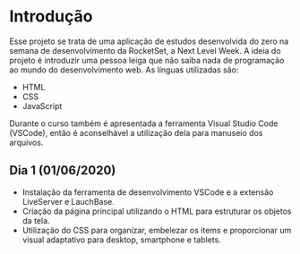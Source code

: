 # Introdução

Esse projeto se trata de uma aplicação de estudos desenvolvida do zero na semana de desenvolvimento da RocketSet, a Next Level Week. A ideia do projeto é introduzir uma pessoa leiga que não saiba nada de programação ao mundo do desenvolvimento web. As línguas utilizadas são:

- HTML
- CSS
- JavaScript

Durante o curso também é apresentada a ferramenta Visual Studio Code (VSCode), então é aconselhável a utilização dela para manuseio dos arquivos.

## Dia 1 (01/06/2020)

 * Instalação da ferramenta de desenvolvimento VSCode e a extensão LiveServer e LauchBase.
 * Criação da página principal utilizando o HTML para estruturar os objetos da tela. 
 * Utilização do CSS para organizar, embelezar os items e proporcionar um visual adaptativo para desktop, smartphone e tablets.
